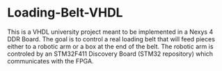 # Loading-Belt-VHDL
This is a VHDL university project meant to be implemented in a Nexys 4 DDR Board.
The goal is to control a real loading belt that will feed pieces either to a robotic arm or a box at the end of the belt.
The robotic arm is controled by an STM32F411 Discovery Board (STM32 repository) which communicates with the FPGA.
